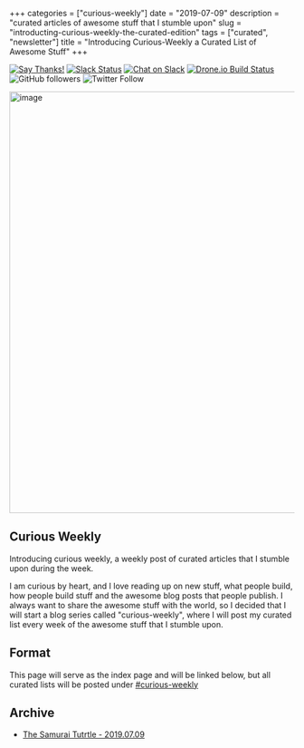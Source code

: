 +++
categories = ["curious-weekly"]
date = "2019-07-09"
description = "curated articles of awesome stuff that I stumble upon"
slug = "introducting-curious-weekly-the-curated-edition"
tags = ["curated", "newsletter"]
title = "Introducing Curious-Weekly a Curated List of Awesome Stuff"
+++

[![Say Thanks!](https://img.shields.io/badge/Say%20Thanks-!-1EAEDB.svg)](https://saythanks.io/to/ruanbekker) [![Slack Status](https://linux-hackers-slack.herokuapp.com/badge.svg)](https://linux-hackers-slack.herokuapp.com/) [![Chat on Slack](https://img.shields.io/badge/chat-on_slack-orange.svg)](https://linux-hackers.slack.com/) [![Drone.io Build Status](https://cloud.drone.io/api/badges/ruanbekker/ruandotdev/status.svg)](https://cloud.drone.io/ruanbekker/ruandotdev) ![GitHub followers](https://img.shields.io/github/followers/ruanbekker.svg?label=Follow&style=social) ![Twitter Follow](https://img.shields.io/twitter/follow/ruanbekker.svg?style=social)

<img width="744" alt="image" src="https://user-images.githubusercontent.com/567298/60920147-cdeaf680-a297-11e9-9fe4-28432f9fff99.png">

## Curious Weekly

Introducing curious weekly, a weekly post of curated articles that I stumble upon during the week. 

I am curious by heart, and I love reading up on new stuff, what people build, how people build stuff and the awesome blog posts that people publish. I always want to share the awesome stuff with the world, so I decided that I will start a blog series called "curious-weekly", where I will post my curated list every week of the awesome stuff that I stumble upon.

## Format

This page will serve as the index page and will be linked below, but all curated lists will be posted under [#curious-weekly](https://ruan.dev/categories/curious-weekly/)

## Archive

* [The Samurai Tutrtle - 2019.07.09]()
